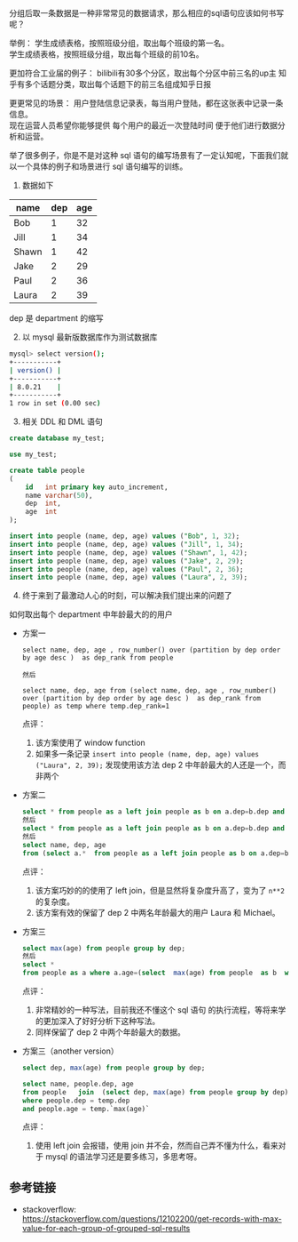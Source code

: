 分组后取一条数据是一种非常常见的数据请求，那么相应的sql语句应该如何书写呢？

举例：
学生成绩表格，按照班级分组，取出每个班级的第一名。  
学生成绩表格，按照班级分组，取出每个班级的前10名。  

更加符合工业届的例子：
bilibili有30多个分区，取出每个分区中前三名的up主
知乎有多个话题分类，取出每个话题下的前三名组成知乎日报

更更常见的场景：
用户登陆信息记录表，每当用户登陆，都在这张表中记录一条信息。  
现在运营人员希望你能够提供 每个用户的最近一次登陆时间 便于他们进行数据分析和运营。

举了很多例子，你是不是对这种 sql 语句的编写场景有了一定认知呢，下面我们就以一个具体的例子和场景进行 sql 语句编写的训练。

1. 数据如下  

| name | dep | age |  
| ---    | ---   |--- |
| Bob  | 1     | 32  |
| Jill | 1     | 34  |
| Shawn| 1     | 42  |
| Jake | 2     | 29  |
| Paul | 2     | 36  |
| Laura| 2     | 39  |

dep 是 department 的缩写

2. 以 mysql 最新版数据库作为测试数据库
```bash
mysql> select version();
+-----------+
| version() |
+-----------+
| 8.0.21    |
+-----------+
1 row in set (0.00 sec)
```
3. 相关 DDL 和 DML 语句
```sql
create database my_test;

use my_test;

create table people
(
    id   int primary key auto_increment,
    name varchar(50),
    dep  int,
    age  int
);

insert into people (name, dep, age) values ("Bob", 1, 32);
insert into people (name, dep, age) values ("Jill", 1, 34);
insert into people (name, dep, age) values ("Shawn", 1, 42);
insert into people (name, dep, age) values ("Jake", 2, 29);
insert into people (name, dep, age) values ("Paul", 2, 36);
insert into people (name, dep, age) values ("Laura", 2, 39);
```

4. 终于来到了最激动人心的时刻，可以解决我们提出来的问题了

如何取出每个 department 中年龄最大的的用户
- 方案一
    ```
    select name, dep, age , row_number() over (partition by dep order by age desc )  as dep_rank from people

    然后

    select name, dep, age from (select name, dep, age , row_number() over (partition by dep order by age desc )  as dep_rank from people) as temp where temp.dep_rank=1

    ```

    点评：
    1. 该方案使用了 window function
    2. 如果多一条记录 `insert into people (name, dep, age) values ("Laura", 2, 39);` 发现使用该方法 dep 2 中年龄最大的人还是一个，而非两个

- 方案二
    ```sql
    select * from people as a left join people as b on a.dep=b.dep and a.age < b.age;
    然后
    select * from people as a left join people as b on a.dep=b.dep and a.age < b.age where b.age is null;
    然后
    select name, dep, age
    from (select a.*  from people as a left join people as b on a.dep=b.dep and a.age < b.age where b.age is null) as temp;
    ```
    
    点评：
    1. 该方案巧妙的的使用了 left join，但是显然将复杂度升高了，变为了 `n**2` 的复杂度。
    2. 该方案有效的保留了 dep 2 中两名年龄最大的用户 Laura 和 Michael。

- 方案三
    ```sql
    select max(age) from people group by dep;
    然后
    select *
    from people as a where a.age=(select  max(age) from people  as b  where a.dep=b.dep group by dep);
    ```
    
    点评：
    1. 非常精妙的一种写法，目前我还不懂这个 sql 语句 的执行流程，等将来学的更加深入了好好分析下这种写法。
    2. 同样保留了 dep 2 中两个年龄最大的数据。
    
- 方案三（another version）
    ```sql
    select dep, max(age) from people group by dep;

    select name, people.dep, age
    from people   join  (select dep, max(age) from people group by dep) as temp
    where people.dep = temp.dep
    and people.age = temp.`max(age)`
    ```
    
    点评：
    1. 使用 left join 会报错，使用 join 并不会，然而自己弄不懂为什么，看来对于 mysql 的语法学习还是要多练习，多思考呀。
    
## 参考链接
- stackoverflow:   
https://stackoverflow.com/questions/12102200/get-records-with-max-value-for-each-group-of-grouped-sql-results


